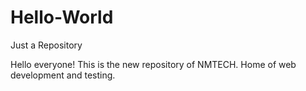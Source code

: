 # Hello-World
Just a Repository

Hello everyone! This is the new repository of NMTECH. Home of web development and testing.
